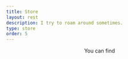 ```yaml
---
title: Store
layout: rest
description: I try to roam around sometimes.
type: store
order: 5
---
```


<div class="section main">
	<div class="container">
		<p markdown="1" style="text-align: center;">
You can find
		</p>
	</div>
</div>

<!-- <div class="section main">
	<div class="container">
		{% assign mypages = site.pages | where: "type", "shop" %}
		{% for page in mypages %}
		<a class="button" href="{{ page.url | relative_url }}">{{ page.title }}</a>
		{% endfor %}
	</div>
</div> -->